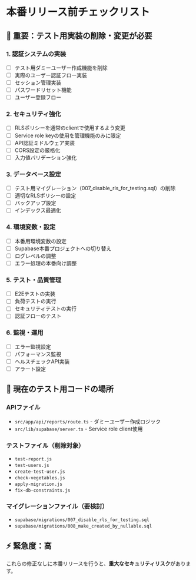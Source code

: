 # 本番リリース前チェックリスト

## 🚨 重要：テスト用実装の削除・変更が必要

### 1. 認証システムの実装
- [ ] テスト用ダミーユーザー作成機能を削除
- [ ] 実際のユーザー認証フロー実装
- [ ] セッション管理実装
- [ ] パスワードリセット機能
- [ ] ユーザー登録フロー

### 2. セキュリティ強化
- [ ] RLSポリシーを通常のclientで使用するよう変更
- [ ] Service role keyの使用を管理機能のみに限定
- [ ] API認証ミドルウェア実装
- [ ] CORS設定の厳格化
- [ ] 入力値バリデーション強化

### 3. データベース設定
- [ ] テスト用マイグレーション（007_disable_rls_for_testing.sql）の削除
- [ ] 適切なRLSポリシーの設定
- [ ] バックアップ設定
- [ ] インデックス最適化

### 4. 環境変数・設定
- [ ] 本番用環境変数の設定
- [ ] Supabase本番プロジェクトへの切り替え
- [ ] ログレベルの調整
- [ ] エラー処理の本番向け調整

### 5. テスト・品質管理
- [ ] E2Eテストの実装
- [ ] 負荷テストの実行
- [ ] セキュリティテストの実行
- [ ] 認証フローのテスト

### 6. 監視・運用
- [ ] エラー監視設定
- [ ] パフォーマンス監視
- [ ] ヘルスチェックAPI実装
- [ ] アラート設定

## 📝 現在のテスト用コードの場所

### APIファイル
- `src/app/api/reports/route.ts` - ダミーユーザー作成ロジック
- `src/lib/supabase/server.ts` - Service role client使用

### テストファイル（削除対象）
- `test-report.js`
- `test-users.js` 
- `create-test-user.js`
- `check-vegetables.js`
- `apply-migration.js`
- `fix-db-constraints.js`

### マイグレーションファイル（要検討）
- `supabase/migrations/007_disable_rls_for_testing.sql`
- `supabase/migrations/008_make_created_by_nullable.sql`

## ⚡ 緊急度：高
これらの修正なしに本番リリースを行うと、**重大なセキュリティリスク**があります。
